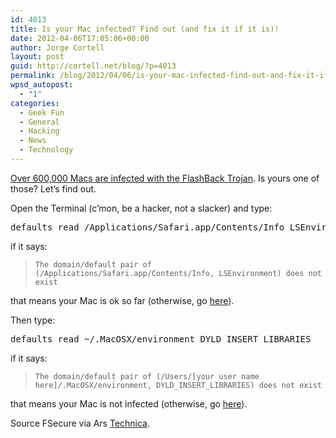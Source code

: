 ```yaml
---
id: 4013
title: Is your Mac infected? Find out (and fix it if it is)!
date: 2012-04-06T17:05:06+00:00
author: Jorge Cortell
layout: post
guid: http://cortell.net/blog/?p=4013
permalink: /blog/2012/04/06/is-your-mac-infected-find-out-and-fix-it-if-it-is/
wpsd_autopost:
  - "1"
categories:
  - Geek Fun
  - General
  - Hacking
  - News
  - Technology
---
```

<a title="http://arstechnica.com/apple/news/2012/04/flashback-trojan-reportedly-controls-half-a-million-macs-and-counting.ars" href="http://arstechnica.com/apple/news/2012/04/flashback-trojan-reportedly-controls-half-a-million-macs-and-counting.ars" target="_blank">Over 600,000 Macs are infected with the FlashBack Trojan</a>. Is yours one of those? Let&#8217;s find out.

Open the Terminal (c&#8217;mon, be a hacker, not a slacker) and type:

<pre>defaults read /Applications/Safari.app/Contents/Info LSEnvironment</pre>

if it says:

> `The domain/default pair of (/Applications/Safari.app/Contents/Info, LSEnvironment) does not exist`

that means your Mac is ok so far (otherwise, go <a title="https://www.f-secure.com/v-descs/trojan-downloader_osx_flashback_i.shtml" href="https://www.f-secure.com/v-descs/trojan-downloader_osx_flashback_i.shtml" target="_blank">here</a>). 

Then type:

<pre>defaults read ~/.MacOSX/environment DYLD_INSERT_LIBRARIES</pre>

if it says:

> `The domain/default pair of (/Users/[your user name here]/.MacOSX/environment, DYLD_INSERT_LIBRARIES) does not exist`

that means your Mac is not infected (otherwise, go <a title="https://www.f-secure.com/v-descs/trojan-downloader_osx_flashback_i.shtml" href="https://www.f-secure.com/v-descs/trojan-downloader_osx_flashback_i.shtml" target="_blank">here</a>). 

Source FSecure via Ars <a title="http://arstechnica.com/apple/news/2012/04/flashback-trojan-reportedly-controls-half-a-million-macs-and-counting.ars" href="http://arstechnica.com/apple/news/2012/04/flashback-trojan-reportedly-controls-half-a-million-macs-and-counting.ars" target="_blank">Technica</a>.